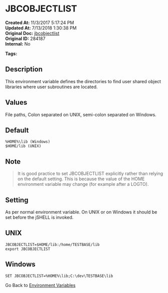 # JBCOBJECTLIST

**Created At:** 11/3/2017 5:17:24 PM  
**Updated At:** 7/13/2018 1:30:38 PM  
**Original Doc:** [jbcobjectlist](https://docs.jbase.com/41717-environment-variables/jbcobjectlist)  
**Original ID:** 284187  
**Internal:** No  

**Tags:**
<badge text='environment variables' vertical='middle' />

## Description

This environment variable defines the directories to find user shared object libraries where user subroutines are located.

## Values

File paths, Colon separated on UNIX, semi-colon separated on Windows.

## Default

```
%HOME%\lib (Windows)
$HOME/lib (UNIX)
```

## Note

> It is good practice to set JBCOBJECTLIST explicitly rather than relying on the default setting. This is because the value of the HOME environment variable may change (for example after a LOGTO).

## Setting

As per normal environment variable. On UNIX or on Windows it should be set before the jSHELL is invoked.

## UNIX

```
JBCOBJECTLIST=$HOME/lib:/home/TESTBASE/lib
export JBCOBJECTLIST
```

## Windows

```
SET JBCOBJECTLIST=%HOME%\lib;C:\dev\TESTBASE\lib
```

Go Back to [Environment Variables](./../README.md)